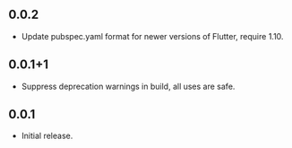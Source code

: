 ## 0.0.2

* Update pubspec.yaml format for newer versions of Flutter, require 1.10.

## 0.0.1+1

* Suppress deprecation warnings in build, all uses are safe.

## 0.0.1

* Initial release.
